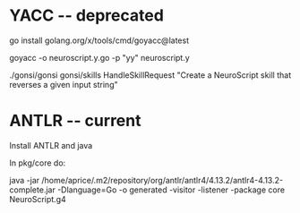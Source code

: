 # YACC -- deprecated

go install golang.org/x/tools/cmd/goyacc@latest

goyacc -o neuroscript.y.go -p "yy" neuroscript.y

./gonsi/gonsi gonsi/skills HandleSkillRequest "Create a NeuroScript skill that reverses a given input string"

# ANTLR -- current

Install ANTLR and java

In pkg/core do:

java -jar /home/aprice/.m2/repository/org/antlr/antlr4/4.13.2/antlr4-4.13.2-complete.jar  -Dlanguage=Go -o generated -visitor -listener -package core NeuroScript.g4

